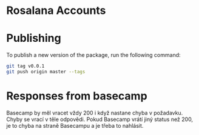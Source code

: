 # Rosalana Accounts

# Publishing
To publish a new version of the package, run the following command:
```bash
git tag v0.0.1
git push origin master --tags
```


# Responses from basecamp
Basecamp by měl vracet vždy 200 i když nastane chyba v požadavku. Chyby se vrací v těle odpovědi.
Pokud Basecamp vrátí jiný status než 200, je to chyba na straně Basecampu a je třeba to nahlásit.